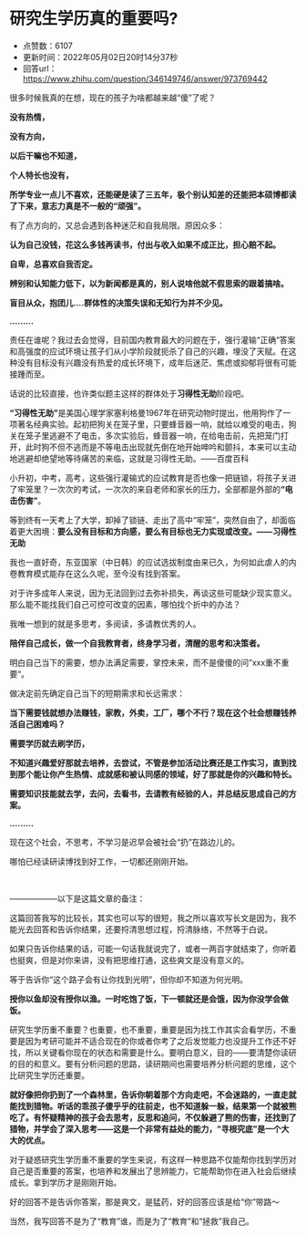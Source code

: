 # 研究生学历真的重要吗?
- 点赞数：6107
- 更新时间：2022年05月02日20时14分37秒
- 回答url：https://www.zhihu.com/question/346149746/answer/973769442
<body>
 <p data-pid="JvcZhSJr"></p><a data-draft-node="block" data-draft-type="ad-link-card" data-ad-id="fee_54936c73f6327e536998e898ccfe9e3e"></a>
 <p data-pid="JvcZhSJr">很多时候我真的在想，现在的孩子为啥都越来越“傻”了呢？</p>
 <p data-pid="Pq8Cb7Hb"><b>没有热情，</b></p>
 <p data-pid="ZYWux6sw"><b>没有方向，</b></p>
 <p data-pid="Pbn7wmsj"><b>以后干嘛也不知道，</b></p>
 <p data-pid="-Kn2n6Q1"><b>个人特长也没有，</b></p>
 <p data-pid="Za7ITojO"><b>所学专业一点儿不喜欢，还能硬是读了三五年，极个别认知差的还能把本硕博都读了下来，意志力真是不一般的“顽强”。</b></p>
 <p data-pid="rAg5GAHi">有了点方向的，又总会遇到各种迷茫和自我局限。原因众多：</p>
 <p data-pid="FY6owOAm"><b>认为自己没钱，花这么多钱再读书，付出与收入如果不成正比，担心赔不起。</b></p>
 <p data-pid="EZP57MeR"><b>自卑，总喜欢自我否定。</b></p>
 <p data-pid="IpY2YF0P"><b>辨别和认知能力低下，以为新闻都是真的，别人说啥他就不假思索的跟着搞啥。</b></p>
 <p data-pid="QtT7XiMP"><b>盲目从众，抱团儿....群体性的决策失误和无知行为并不少见。</b></p>
 <p data-pid="goNR8jRI"><b>.........</b></p>
 <p data-pid="S78q6GgQ">责任在谁呢？我过去会觉得，目前国内教育最大的问题在于，强行灌输“正确”答案和高强度的应试环境让孩子们从小学阶段就扼杀了自己的兴趣，埋没了天赋。在这种没有目标没有兴趣没有热爱的成长环境下，成年后迷茫、焦虑或抑郁将很有可能接踵而至。</p>
 <p data-pid="Lms99CU2">话说的比较直接，也许类似题主这样的群体处于<b>习得性无助</b>阶段吧。</p>
 <p data-pid="KSk5ROZS"><b>“习得性无助”</b>是美国心理学家塞利格曼1967年在研究动物时提出，他用狗作了一项著名经典实验。起初把狗关在笼子里，只要蜂音器一响，就给以难受的电击，狗关在笼子里逃避不了电击，多次实验后，蜂音器一响，在给电击前，先把笼门打开，此时狗不但不逃而是不等电击出现就先倒在地开始呻吟和颤抖，本来可以主动地逃避却绝望地等待痛苦的来临，这就是习得性无助。——百度百科</p>
 <p data-pid="fWqw3rmc">小升初，中考，高考，这些强行灌输式的应试教育是否也像一把链锁，将孩子关进了牢笼里？一次次的考试，一次次的来自老师和家长的压力，全部都是外部的<b>“电击伤害”</b>。</p>
 <p data-pid="LiHAPEPf">等到终有一天考上了大学，卸掉了锁链、走出了高中“牢笼”，突然自由了，却面临着更大困境：<b>要么没有目标和方向感，要么有目标也无力实现或改变。——习得性无助</b></p>
 <p data-pid="PUPGQHqB">我也一直好奇，东亚国家（中日韩）的应试选拔制度由来已久，为何如此虐人的内卷教育模式能存在这么久呢，至今没有找到答案。</p>
 <p data-pid="nCtIEEQ_">对于许多成年人来说，因为无法回到过去弥补损失，再谈这些可能缺少现实意义。那么能不能找我们自己可控可改变的因素，哪怕找个折中的办法？</p>
 <p data-pid="vmwua8so">我唯一想到的就是多思考，多阅读，多请教优秀的人。</p>
 <p data-pid="QjOh4Wkn"><b>陪伴自己成长，做一个自我教育者，终身学习者，清醒的思考和决策者。</b></p>
 <p data-pid="J5r7dx-_">明白自己当下的需要，想办法满足需要，掌控未来，而不是傻傻的问”xxx重不重要“。</p>
 <p data-pid="EAEXwdPE">做决定前先确定自己当下的短期需求和长远需求：</p>
 <p data-pid="b5z63YUb"><b>当下需要钱就想办法赚钱，家教，外卖，工厂，哪个不行？现在这个社会想赚钱养活自己困难吗？</b></p>
 <p data-pid="3htYc2bG"><b>需要学历就去刷学历，</b></p>
 <p data-pid="CJly2O47"><b>不知道兴趣爱好那就去培养，去尝试，不管是参加活动比赛还是工作实习，直到找到那个能让你产生热情、成就感和被认同感的领域，好了那就是你的兴趣和特长。</b></p>
 <p data-pid="9MWOkzag"><b>需要知识技能就去学，去问，去看书，去请教有经验的人，并总结反思成自己的方案。</b></p>
 <p data-pid="bSAfqagI"><b>.........</b></p>
 <p data-pid="rMg8Fz2b">现在这个社会，不思考，不学习是迟早会被社会“扔”在路边儿的。</p>
 <p data-pid="d3MOU0Nf">哪怕已经读研读博找到好工作，一切都还刚刚开始。</p>
 <p class="ztext-empty-paragraph"><br></p>
 <p data-pid="8CVn0LDg">——————以下是这篇文章的备注：</p>
 <p data-pid="n_0OLGdb">这篇回答我写的比较长，其实也可以写的很短，我之所以喜欢写长文是因为，我不能光去回答和告诉你结果，还要捋清思想过程，捋清脉络，不然等于白说。</p>
 <p data-pid="mQtfUb4O">如果只告诉你结果的话，可能一句话我就说完了，或者一两百字就结束了，你听着也挺爽，但是对你来讲，没有把思维打通，这些爽文是没有意义的。</p>
 <p data-pid="ElFZu5Cd">等于告诉你“这个路子会有让你找到光明”，但你却不知道为何光明。</p>
 <p data-pid="leMVP1mJ"><b>授你以鱼却没有授你以渔。一时吃饱了饭，下一顿就还是会饿，因为你没学会做饭。</b></p>
 <p data-pid="dAsDFaIi">研究生学历重不重要？也重要，也不重要，重要是因为找工作其实会看学历，不重要是因为考研可能并不适合现在的你或者你考了之后发觉能力也没提升工作还不好找，所以关键看你现在的状态和需要是什么。要明白意义，目的——要清楚你读研的目的和意义。要有分析问题的思路，读研期间也需要培养分析问题的思维，这个比研究生学历还重要。</p>
 <p data-pid="sfV7qQj2"><b>就好像把你扔到了一个森林里，告诉你朝着那个方向走吧，不会迷路的，一直走就能找到猎物。听话的乖孩子傻乎乎的往前走，也不知道躲一躲，结果第一个就被熊吃了。有怀疑精神的孩子会去思考，反思和追问，不仅躲避了熊的伤害，还找到了猎物，并学会了深入思考——这是一个非常有益处的能力，“寻根究底”是一个大大的优点。</b></p>
 <p data-pid="y0zvqwSA">对于疑惑研究生学历重不重要的学生来说，有这样一种思路不仅能帮你找到学历对自己是否重要的答案，也培养和发展出了思辨能力，它能帮助你在进入社会后继续成长。拿到学历才是刚刚开始。</p>
 <p data-pid="Doajt6Dc">好的回答不是告诉你答案，那是爽文，是猛药，好的回答应该是给“你”带路～</p>
 <p data-pid="AC51nlOJ">当然，我写回答不是为了“教育”谁，而是为了“教育”和“拯救”我自己。</p><a data-draft-node="block" data-draft-type="ad-link-card" data-ad-id="ZhiTask_705441670031978496"></a>
 <p></p>
</body>